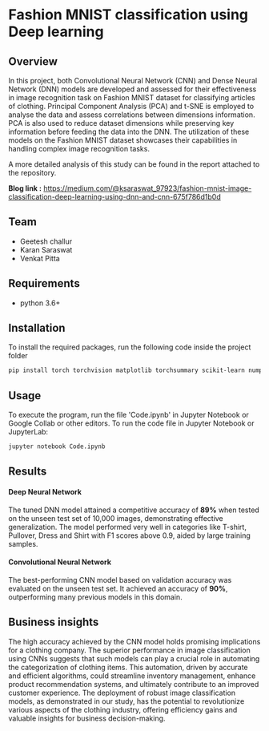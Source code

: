 # Fashion MNIST classification using Deep learning

## Overview
In this project, both Convolutional Neural Network (CNN) and Dense Neural Network (DNN) models are developed and assessed for their effectiveness in image recognition task on Fashion MNIST dataset for classifying articles of clothing. Principal Component Analysis (PCA) and t-SNE is employed to analyse the data and assess correlations between dimensions information. PCA is also used to reduce dataset dimensions while preserving key information before feeding the data into the DNN. The utilization of these models on the Fashion MNIST dataset showcases their capabilities in handling complex image recognition tasks.

A more detailed analysis of this study can be found in the report attached to the repository.

**Blog link :** https://medium.com/@ksaraswat_97923/fashion-mnist-image-classification-deep-learning-using-dnn-and-cnn-675f786d1b0d

## Team
* Geetesh challur
*  Karan Saraswat
*  Venkat Pitta


## Requirements
* python 3.6+

## Installation
To install the required packages, run the following code inside the project folder
```bash
pip install torch torchvision matplotlib torchsummary scikit-learn numpy seaborn pandas 
```
## Usage
To execute the program, run the file 'Code.ipynb' in Jupyter Notebook or Google Collab or other editors.
To run the code file in Jupyter Notebook or JupyterLab:
```bash
jupyter notebook Code.ipynb
```
## Results

#### Deep Neural Network
The tuned DNN model attained a competitive accuracy of **89%** when tested on the unseen test set of 10,000 images, demonstrating effective generalization. The model performed very well in categories like T-shirt, Pullover, Dress and Shirt with F1 scores above 0.9, aided by large training samples.

#### Convolutional Neural Network
The best-performing CNN model based on validation accuracy was evaluated on the unseen test set. It achieved an accuracy of **90%**, outperforming many previous models in this domain.
## Business insights
The high accuracy achieved by the CNN model holds promising implications for a clothing company. The superior performance in image classification using CNNs suggests that such models can play a crucial role in automating the categorization of clothing items. This automation, driven by accurate and efficient algorithms, could streamline inventory management, enhance product recommendation systems, and ultimately contribute to an improved customer experience. The deployment of robust image classification models, as demonstrated in our study, has the potential to revolutionize various aspects of the clothing industry, offering efficiency gains and valuable insights for business decision-making.






